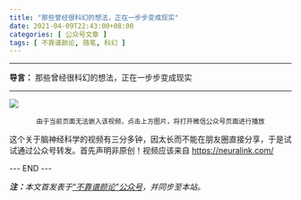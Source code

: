 ```yaml
---
title: "那些曾经很科幻的想法，正在一步步变成现实"
date: 2021-04-09T22:43:00+08:00
categories: [ 公众号文章 ]
tags: [ 不靠谱颜论, 随笔, 科幻 ]
---
```


---

**导言：** 那些曾经很科幻的想法，正在一步步变成现实

---

<a href="https://mp.weixin.qq.com/s/X8XUpbh7tyY23BXniXPsQQ"><img src="210409-video.png" style="max-width:400px"/></a>
<center><small>由于当前页面无法嵌入该视频，点击上方图片，将打开微信公众号页面进行播放</small></center>

这个关于脑神经科学的视频有三分多钟，因太长而不能在朋友圈直接分享，于是试试通过公众号转发。首先声明非原创！视频应该来自 https://neuralink.com/

<div class="p-5 text-center">--- END ---</div>

<i><b>注：</b>本文首发表于[“不靠谱颜论”公众号](https://mp.weixin.qq.com/s/X8XUpbh7tyY23BXniXPsQQ)，并同步至本站。</i>
